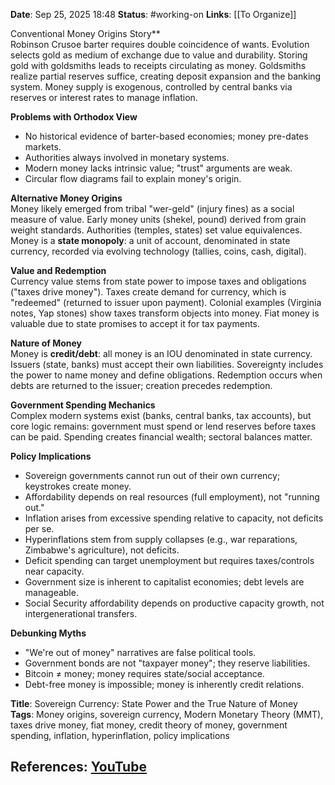 **Date**: Sep 25, 2025 18:48
**Status**: #working-on
**Links**: [[To Organize]] 

Conventional Money Origins Story**  
Robinson Crusoe barter requires double coincidence of wants. Evolution selects gold as medium of exchange due to value and durability. Storing gold with goldsmiths leads to receipts circulating as money. Goldsmiths realize partial reserves suffice, creating deposit expansion and the banking system. Money supply is exogenous, controlled by central banks via reserves or interest rates to manage inflation.

**Problems with Orthodox View**  
- No historical evidence of barter-based economies; money pre-dates markets.  
- Authorities always involved in monetary systems.  
- Modern money lacks intrinsic value; "trust" arguments are weak.  
- Circular flow diagrams fail to explain money's origin.  

**Alternative Money Origins**  
Money likely emerged from tribal "wer-geld" (injury fines) as a social measure of value. Early money units (shekel, pound) derived from grain weight standards. Authorities (temples, states) set value equivalences. Money is a **state monopoly**: a unit of account, denominated in state currency, recorded via evolving technology (tallies, coins, cash, digital).  

**Value and Redemption**  
Currency value stems from state power to impose taxes and obligations ("taxes drive money"). Taxes create demand for currency, which is "redeemed" (returned to issuer upon payment). Colonial examples (Virginia notes, Yap stones) show taxes transform objects into money. Fiat money is valuable due to state promises to accept it for tax payments.  

**Nature of Money**  
Money is **credit/debt**: all money is an IOU denominated in state currency. Issuers (state, banks) must accept their own liabilities. Sovereignty includes the power to name money and define obligations. Redemption occurs when debts are returned to the issuer; creation precedes redemption.  

**Government Spending Mechanics**  
Complex modern systems exist (banks, central banks, tax accounts), but core logic remains: government must spend or lend reserves before taxes can be paid. Spending creates financial wealth; sectoral balances matter.  

**Policy Implications**  
- Sovereign governments cannot run out of their own currency; keystrokes create money.  
- Affordability depends on real resources (full employment), not "running out."  
- Inflation arises from excessive spending relative to capacity, not deficits per se.  
- Hyperinflations stem from supply collapses (e.g., war reparations, Zimbabwe's agriculture), not deficits.  
- Deficit spending can target unemployment but requires taxes/controls near capacity.  
- Government size is inherent to capitalist economies; debt levels are manageable.  
- Social Security affordability depends on productive capacity growth, not intergenerational transfers.  

**Debunking Myths**  
- "We're out of money" narratives are false political tools.  
- Government bonds are not "taxpayer money"; they reserve liabilities.  
- Bitcoin ≠ money; money requires state/social acceptance.  
- Debt-free money is impossible; money is inherently credit relations.  

**Title**: Sovereign Currency: State Power and the True Nature of Money  
**Tags**: Money origins, sovereign currency, Modern Monetary Theory (MMT), taxes drive money, fiat money, credit theory of money, government spending, inflation, hyperinflation, policy implications

## References: [YouTube](https://www.youtube.com/watch?v=E5JTn7GS4oA)
